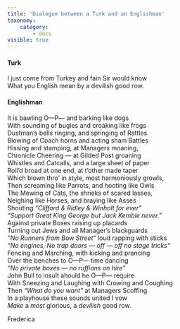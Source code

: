 ```yaml
---
title: 'Dialogue between a Turk and an Englishman'
taxonomy:
    category:
        - docs
visible: true
---
```


#### Turk  
  
I just come from Turkey and fain Sir would know  
What you English mean by a devilish good row.  
  
#### Englishman  
  
It is bawling O—P— and barking like dogs  
With sounding of bugles and croaking like frogs  
Dustman’s bells ringing, and springing of Rattles  
Blowing of Coach horns and acting sham Battles  
Hissing and stamping, at Managers moaning,  
Chronicle Cheering — at Gilded Post groaning  
Whistles and Catcalls, and a large sheet of paper  
Roll’d broad at one end, at t’other made taper  
Which blown thro’ in style, most harmoniously growls,  
Then screaming like Parrots, and hooting like Owls  
The Mewing of Cats, the shrieks of scared lasses,  
Neighing like Horses, and braying like Asses  
Shouting *“Clifford & Ridley & Winholt for ever”*  
*“Support Great King George but Jack Kemble never.”*  
Against private Boxes raising up placards  
Turning out Jews and all Manager’s blackguards  
*“No Runners from Bow Street”* loud rapping with sticks  
*“No engines, No trap doors — off — off no stage tricks”*  
Fencing and Marching, with kicking and prancing  
Over the benches to O—P— time dancing  
*“No private boxes — no ruffians on hire”*  
John Bull to insult ahould he O—P— require  
With Sneezing and Laughing with Crowing and Coughing  
Then *“What do you want”* at Managers Scoffing  
In a playhouse these sounds united I vow  
*Make* a *most* glorious, a *devilish* good row.  
  
Frederica